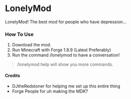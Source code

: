 # LonelyMod
LonelyMod! The best mod for people who have depression...

### How To Use
1. Download the mod.
2. Run Minecraft with Forge 1.8.9 (Latest Preferably)
3. Run the command /lonelymod to have a conversation!
> /lonelymod help will show you more commands.

#### Credits
- DJtheRedstoner for helping me set up this entire thing
- Forge People for uh making the MDK?